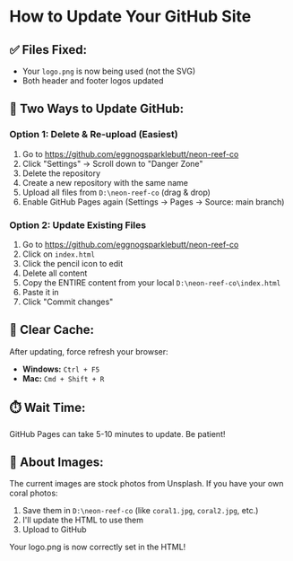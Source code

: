 # How to Update Your GitHub Site

## ✅ Files Fixed:
- Your `logo.png` is now being used (not the SVG)
- Both header and footer logos updated

## 🚀 Two Ways to Update GitHub:

### Option 1: Delete & Re-upload (Easiest)
1. Go to https://github.com/eggnogsparklebutt/neon-reef-co
2. Click "Settings" → Scroll down to "Danger Zone"
3. Delete the repository
4. Create a new repository with the same name
5. Upload all files from `D:\neon-reef-co` (drag & drop)
6. Enable GitHub Pages again (Settings → Pages → Source: main branch)

### Option 2: Update Existing Files
1. Go to https://github.com/eggnogsparklebutt/neon-reef-co
2. Click on `index.html`
3. Click the pencil icon to edit
4. Delete all content
5. Copy the ENTIRE content from your local `D:\neon-reef-co\index.html`
6. Paste it in
7. Click "Commit changes"

## 🔄 Clear Cache:
After updating, force refresh your browser:
- **Windows:** `Ctrl + F5`
- **Mac:** `Cmd + Shift + R`

## ⏱️ Wait Time:
GitHub Pages can take 5-10 minutes to update. Be patient!

## 📸 About Images:
The current images are stock photos from Unsplash. If you have your own coral photos:
1. Save them in `D:\neon-reef-co` (like `coral1.jpg`, `coral2.jpg`, etc.)
2. I'll update the HTML to use them
3. Upload to GitHub

Your logo.png is now correctly set in the HTML! 
